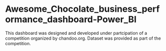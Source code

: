 # Awesome_Chocolate_business_performance_dashboard-Power_BI
This dashboard was designed and developed under partcipation of a competition organized by chandoo.org. Dataset was provided as part of the competition.
